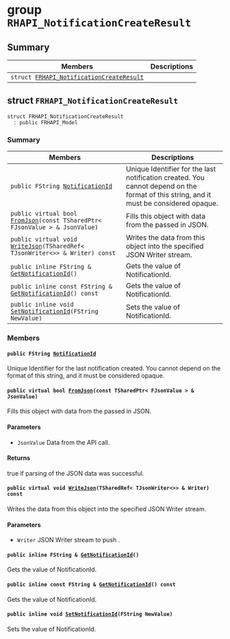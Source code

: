 # group `RHAPI_NotificationCreateResult` <a id="group__RHAPI__NotificationCreateResult"></a>

## Summary

 Members                        | Descriptions                                
--------------------------------|---------------------------------------------
`struct `[`FRHAPI_NotificationCreateResult`](#structFRHAPI__NotificationCreateResult) | 

## struct `FRHAPI_NotificationCreateResult` <a id="structFRHAPI__NotificationCreateResult"></a>

```
struct FRHAPI_NotificationCreateResult
  : public FRHAPI_Model
```

### Summary

 Members                        | Descriptions                                
--------------------------------|---------------------------------------------
`public FString `[`NotificationId`](#structFRHAPI__NotificationCreateResult_1a2470f8689b67650ca67a241f190d2cf5) | Unique Identifier for the last notification created. You cannot depend on the format of this string, and it must be considered opaque.
`public virtual bool `[`FromJson`](#structFRHAPI__NotificationCreateResult_1a5a8457b6b75cd0bbf39e89b789a50fa9)`(const TSharedPtr< FJsonValue > & JsonValue)` | Fills this object with data from the passed in JSON.
`public virtual void `[`WriteJson`](#structFRHAPI__NotificationCreateResult_1a5c75358a5507ce1ca7d2640273faf0a3)`(TSharedRef< TJsonWriter<>> & Writer) const` | Writes the data from this object into the specified JSON Writer stream.
`public inline FString & `[`GetNotificationId`](#structFRHAPI__NotificationCreateResult_1a185596c9052bde6a9bb6a89aa9562073)`()` | Gets the value of NotificationId.
`public inline const FString & `[`GetNotificationId`](#structFRHAPI__NotificationCreateResult_1a0db393cd84c4b3a8858fcefc6eb6c04c)`() const` | Gets the value of NotificationId.
`public inline void `[`SetNotificationId`](#structFRHAPI__NotificationCreateResult_1af3fd2cd980ce7c6400b136f878f15f67)`(FString NewValue)` | Sets the value of NotificationId.

### Members

#### `public FString `[`NotificationId`](#structFRHAPI__NotificationCreateResult_1a2470f8689b67650ca67a241f190d2cf5) <a id="structFRHAPI__NotificationCreateResult_1a2470f8689b67650ca67a241f190d2cf5"></a>

Unique Identifier for the last notification created. You cannot depend on the format of this string, and it must be considered opaque.

#### `public virtual bool `[`FromJson`](#structFRHAPI__NotificationCreateResult_1a5a8457b6b75cd0bbf39e89b789a50fa9)`(const TSharedPtr< FJsonValue > & JsonValue)` <a id="structFRHAPI__NotificationCreateResult_1a5a8457b6b75cd0bbf39e89b789a50fa9"></a>

Fills this object with data from the passed in JSON.

#### Parameters
* `JsonValue` Data from the API call.

#### Returns
true if parsing of the JSON data was successful.

#### `public virtual void `[`WriteJson`](#structFRHAPI__NotificationCreateResult_1a5c75358a5507ce1ca7d2640273faf0a3)`(TSharedRef< TJsonWriter<>> & Writer) const` <a id="structFRHAPI__NotificationCreateResult_1a5c75358a5507ce1ca7d2640273faf0a3"></a>

Writes the data from this object into the specified JSON Writer stream.

#### Parameters
* `Writer` JSON Writer stream to push .

#### `public inline FString & `[`GetNotificationId`](#structFRHAPI__NotificationCreateResult_1a185596c9052bde6a9bb6a89aa9562073)`()` <a id="structFRHAPI__NotificationCreateResult_1a185596c9052bde6a9bb6a89aa9562073"></a>

Gets the value of NotificationId.

#### `public inline const FString & `[`GetNotificationId`](#structFRHAPI__NotificationCreateResult_1a0db393cd84c4b3a8858fcefc6eb6c04c)`() const` <a id="structFRHAPI__NotificationCreateResult_1a0db393cd84c4b3a8858fcefc6eb6c04c"></a>

Gets the value of NotificationId.

#### `public inline void `[`SetNotificationId`](#structFRHAPI__NotificationCreateResult_1af3fd2cd980ce7c6400b136f878f15f67)`(FString NewValue)` <a id="structFRHAPI__NotificationCreateResult_1af3fd2cd980ce7c6400b136f878f15f67"></a>

Sets the value of NotificationId.

